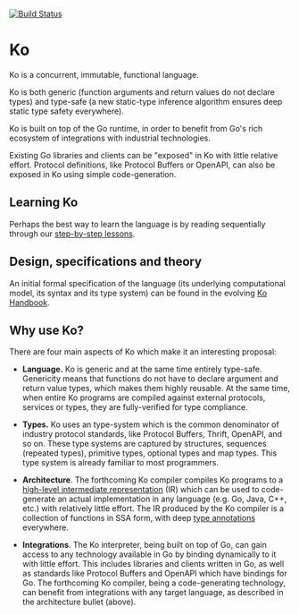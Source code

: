 
[![Build Status](https://travis-ci.org/kocircuit/kocircuit.svg?branch=master)](https://travis-ci.org/kocircuit/kocircuit)

# Ko

Ko is a concurrent, immutable, functional language.

Ko is both generic (function arguments and return values do not declare types)
and type-safe (a new static-type inference algorithm ensures deep static type
safety everywhere).

Ko is built on top of the Go runtime, in order to benefit from Go's rich ecosystem of 
integrations with industrial technologies.

Existing Go libraries and clients can be "exposed" in Ko with little relative effort.
Protocol definitions, like Protocol Buffers or OpenAPI, can also be exposed in Ko
using simple code-generation.

## Learning Ko

Perhaps the best way to learn the language is by reading sequentially through
our [step-by-step lessons](https://github.com/kocircuit/kocircuit/tree/master/lessons).

## Design, specifications and theory

An initial formal specification of the language (its underlying computational model,
its syntax and its type system) can be found in the evolving [Ko Handbook](https://kocircuit.github.io/).

## Why use Ko?

There are four main aspects of Ko which make it an interesting proposal:

* __Language.__ Ko is generic and at the same time entirely type-safe.
Genericity means that functions do not have to declare argument and return 
value types, which makes them highly reusable. At the same time, when entire
Ko programs are compiled against external protocols, services or types,
they are fully-verified for type compliance.

* __Types.__ Ko uses an type-system which is the common denominator of
industry protocol standards, like Protocol Buffers, Thrift, OpenAPI, and so on.
These type systems are captured by structures, sequences (repeated types), primitive types,
optional types and map types. This type system is already familiar to most programmers.

* __Architecture__. The forthcoming Ko compiler compiles Ko programs to
a [high-level intermediate representation](https://github.com/kocircuit/kocircuit/blob/master/bootstrap/asm/proto/asm.proto) (IR) which can be used to code-generate an actual implementation in
any language (e.g. Go, Java, C++, etc.) with relatively little effort.
The IR produced by the Ko compiler is a collection of functions in SSA form,
with deep [type annotations](https://github.com/kocircuit/kocircuit/blob/master/bootstrap/types/proto/types.proto) everywhere.

* __Integrations__. The Ko interpreter, being built on top of Go, can
gain access to any technology available in Go by binding dynamically to it
with little effort. This includes libraries and clients written in Go,
as well as standards like Protocol Buffers and OpenAPI which
have bindings for Go. The forthcoming Ko compiler, being a code-generating technology,
can benefit from integrations with any target language, as described in
the architecture bullet (above).
